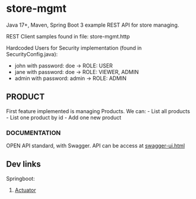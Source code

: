 # store-mgmt
Java 17+, Maven, Spring Boot 3 example REST API for store managing.

REST Client samples found in file: store-mgmt.http

Hardcoded Users for Security implementation (found in SecurityConfig.java):
* john with password: doe -> ROLE: USER
* jane with password: doe -> ROLE: VIEWER, ADMIN
* admin with password: admin -> ROLE: ADMIN

## PRODUCT
First feature implemented is managing Products.
We can:
    - List all products
    - List one product by id
    - Add one new product

### DOCUMENTATION
OPEN API standard, with Swagger.
API can be access at [swagger-ui.html](http://localhost:8080/swagger-ui.html)

## Dev links
Springboot:
1. [Actuator](http://localhost:8080/actuator)